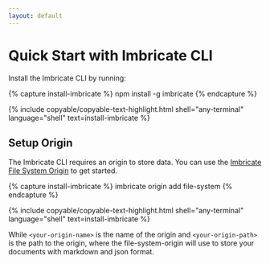 ```yaml
---
layout: default
---
```


# Quick Start with Imbricate CLI

Install the Imbricate CLI by running:

{% capture install-imbricate %}
npm install -g imbricate
{% endcapture %}

{% include copyable/copyable-text-highlight.html
    shell="any-terminal"
    language="shell"
    text=install-imbricate
%}

## Setup Origin

The Imbricate CLI requires an origin to store data. You can use the [Imbricate File System Origin](https://github.com/imbricate/imbricate-origin-file-system) to get started.

{% capture install-imbricate %}
imbricate origin add file-system <your-origin-name> <your-origin-path>
{% endcapture %}

{% include copyable/copyable-text-highlight.html
    shell="any-terminal"
    language="shell"
    text=install-imbricate
%}

While `<your-origin-name>` is the name of the origin and `<your-origin-path>` is the path to the origin, where the file-system-origin will use to store your documents with markdown and json format.
